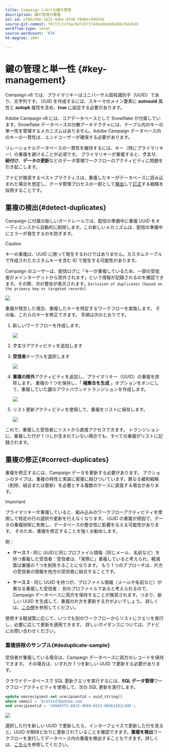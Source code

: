 ```yaml
---
title: Campaign における鍵の管理
description: 鍵の管理の概要
exl-id: ef06cb6b-1b25-4dbe-8fd0-f880ec9d645b
source-git-commit: f071fc227dac6d72873744ba56eb0b4b676de5dd
workflow-type: tm+mt
source-wordcount: '676'
ht-degree: 100%

---
```


# 鍵の管理と単一性 {#key-management}

Campaign v8 では、プライマリキーはユニバーサル固有識別子（UUID）であり、文字列です。 UUID を作成するには、スキーマのメイン要素に **autouuid** 属性と **autopk** 属性を含め、**true** に設定する必要があります。

Adobe Campaign v8 には、コアデータベースとして Snowflake が付属しています。Snowflake データベースの分散アーキテクチャには、テーブル内のキーの単一性を管理するメカニズムはありません。Adobe Campaign データベース内のキーの一貫性は、エンドユーザーが確保する必要があります。

リレーショナルデータベースの一貫性を維持するには、キー（特にプライマリキー）の重複を避けることが必須です。 プライマリキーが重複すると、**クエリ**、**紐付け**、**データの更新**&#x200B;などのデータ管理ワークフローのアクティビティに問題を引き起こします。

アドビが推奨するベストプラクティスは、重複したキーがデータベースに読み込まれた場合を想定し、データ管理プロセスの一部として[検出](#detect-duplicates)して[訂正](#correct-duplicates)する戦略を採用することです。

## 重複の検出{#detect-duplicates}

Campaign に付属の新しいガードレールでは、配信の準備中に重複 UUID をオーディエンスから自動的に削除します。この新しいメカニズムは、配信の準備中にエラーが発生するのを防ぎます。

>[!CAUTION]
>
>キーの重複は、UUID に限って発生するわけではありません。カスタムテーブルで作成されたカスタムキーを含む ID で発生する可能性があります。

Campaign のユーザーは、配信ログに「キーが重複しているため、一部の受信者がメインターゲットから除外されます」という情報が記録されるのを確認できます。その際、次の警告が表示されます。`Exclusion of duplicates (based on the primary key or targeted records)`

![](assets/delivery-log-duplicates.png)

重複が発生した場合、重複したキーを特定するワークフローを実施します。 その後、これらのキーを修正できます。 手順は次のとおりです。

1. 新しいワークフローを作成します。

   ![](assets/new-wf.png)

1. **クエリ**&#x200B;アクティビティを追加します
1. **受信者**&#x200B;テーブルを選択します

   ![](assets/add-query-on-rcp.png)

1. **重複の除外**&#x200B;アクティビティを追加し、プライマリキー（UUID）の重複を排除します。 重複の 1 つを保持し、「 **補集合を生成** 」オプションをオンにして、重複していた鍵のアウトバウンドトランジションを作成します。

   ![](assets/deduplicate.png)

1. リスト更新アクティビティを使用して、重複をリストに保存します。

   ![](assets/list-update.png)

これで、重複した受信者にリストから直接アクセスできます。 トランジションに、重複した行が 1 つしか含まれていない場合でも、すべての重複がリストに記録されます。


## 重複の修正{#correct-duplicates}

重複を修正するには、Campaign データを更新する必要があります。 アクションのタイプは、重複の特性と実装に密接に結びついています。異なる緩和戦略（削除、結合または更新）を必要とする複数のケースに直面する場合があります。

>[!IMPORTANT]
>
>プライマリキーが重複していると、組み込みのワークフローアクティビティを使用して特定の行の選択や更新を行えなくなります。 UUID の重複が原因で、データの重複排除に失敗し、データベースの整合性に影響を与える可能性があります。 そのため、重複を修正することを強くお勧めします。

例：

* **ケース 1** - 同じ UUIDと同じプロファイル情報（同じメール、名前など）を持つ重複した受信者：受信者は、「実際に」重複していると考えられ、軽減策は重複の 1 つを削除することになります。
もう 1 つのアプローチは、片方の受信者の情報を他方の受信者に結合することです。

* **ケース 2** - 同じ UUID を持つが、プロファイル情報（メールや名前など）が異なる重複した受信者：
別のプロファイルであると考えられるので、Campaign データベースに両方を保持することが推奨されます。つまり、新しい UUID を生成して、重複の片方を更新する方がよいでしょう。 詳しくは、[この例](#deduplicate-sample)を参照してください。

使用する軽減策に応じて、いつでも別のワークフローからリストにクエリを実行し、必要に応じて更新を適用できます。 詳しいガイダンスについては、アドビにお問い合わせください。

### 重複排除のサンプル{#deduplicate-sample}

受信者が重複している場合は、Campaign データベースに両方のレコードを保持できます。 その場合は、いずれか 1 つを新しい UUID で更新する必要があります。

クラウドデータベースで SQL 更新クエリを実行するには、**SQL データ管理**&#x200B;ワークフローアクティビティを使用して、次の SQL 更新を実行します。

```sql
update nmsrecipient set urecipientid = uuid_string()
where semail = 'bretta37@adobe.com'
and urecipientid = 'c04d93f2-6012-4668-b523-88db1262cd46';
```

![](assets/sql-data-management.png)

選択した行を新しい UUID で更新したら、インターフェイスで更新した行を見ると、UUID が期待どおりに更新されていることを確認できます。**重複を検出**&#x200B;ワークフローを実行してデータベース内の重複を検出することもできます。詳しくは、[こちら](#detect-duplicates)を参照してください。
